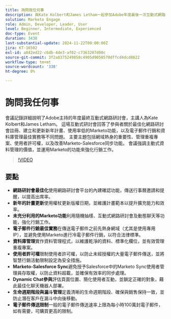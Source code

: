 ```yaml
---
title: 詢問我任何事
description: 與Kate Kolbert和James Letham一起參加Adobe年度最後一次互動式網路研討會，內容涵蓋網路研討會最佳化、計畫更新、未充分利用的Marketo功能、電子郵件行銷最佳作法、資料庫管理、使用者許可權、Marketo-Salesforce同步、動態聊天參與和生命週期階段。
solution: Marketo Engage
role: Admin, Developer, Leader, User
level: Beginner, Intermediate, Experienced
doc-type: Event
duration: 3438
last-substantial-update: 2024-11-22T00:00:00Z
jira: KT-16502
exl-id: a842ed22-c6db-4de3-af02-c7363207d00c
source-git-commit: 3f2a8375249858c4905d9058570dffcd4dcd8622
workflow-type: tm+mt
source-wordcount: '338'
ht-degree: 0%

---
```


# 詢問我任何事

會議記錄詳細說明了Adobe主持的年度最終互動式網路研討會，主講人為Kate Kolbert和James Letham。 這場互動式研討會回答了參與者關於最佳化網路研討會註冊、建立和更新新年計畫、使用率低的Marketo功能，以及電子郵件行銷和資料庫管理最佳實務等不同問題。 主要主題包括網域熱身的重要性、管理重複專案、使用者許可權，以及改善Marketo-Salesforce同步功能。 會議強調主動式資料管理的價值，並運用Marketo的功能來強化行銷工作。

>[!VIDEO](https://video.tv.adobe.com/v/3438195/?learn=on&enablevpops)

## 要點

* **網路研討會最佳化**&#x200B;使用網路研討會平台的內建確認功能，傳送行事曆邀請和提醒，以提高出席率。
* **新年的計畫更新**&#x200B;使用權杖更新版權日期，並維護計畫範本以提升擴充能力和效率。
* **未充分利用的Marketo功能**&#x200B;利用隨機抽樣、互動式網路研討會及動態聊天等功能，強化行銷工作。
* **電子郵件行銷最佳實務**&#x200B;在傳送電子郵件之前先熱身網域（尤其是使用專用IP），並避免使用Marketo進行冷電子郵件行銷，以符合法律標準。
* **資料庫管理**&#x200B;實作資料管理程式，以維護乾淨的資料、標準化欄位，並有效管理重複專案。
* **使用者許可權**&#x200B;限制使用者許可權，以防止未經授權的大量電子郵件傳送，並將智慧行銷活動限制設定為安全措施。
* **Marketo-Salesforce Sync**&#x200B;避免授予Salesforce中的Marketo Sync使用者管理員存取權，以防止資料超載，並確保有效率的同步處理。
* **Dynamic Chat參與**&#x200B;評估頁面位置、簡化使用者互動，並鎖定正確的對象，藉此最佳化聊天機器人部署。
* **生命週期階段與漏斗管理**&#x200B;定義清晰的生命週期階段、確保與銷售保持一致，並防止潛在客戶在漏斗中向後移動。
* **電子郵件傳送限制**&#x200B;一般的電子郵件傳送速率上限為每小時100萬封電子郵件，如有需要，可購買更高的限制。
